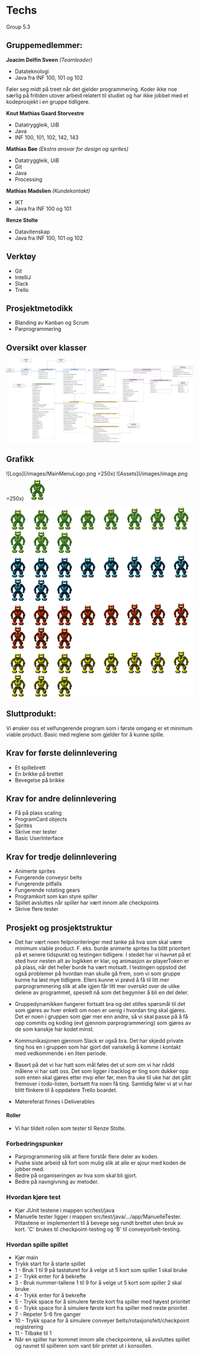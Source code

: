 # Techs
Group 5.3

## Gruppemedlemmer:

**Joacim Delfin Sveen** *(Teamleader)*
* Datateknologi
* Java fra INF 100, 101 og 102

Føler seg midt på treet når det gjelder programmering. Koder ikke noe særlig på fritiden utover arbeid relatert til studiet
og har ikke jobbet med et kodeprosjekt i en gruppe tidligere.

**Knut Mathias Gaard Storvestre**
* Datatryggleik, UiB
* Java
* INF 100, 101, 102, 142, 143

**Mathias Bøe** *(Ekstra ansvar for design og sprites)*
* Datatryggleik, UiB
* Git
* Java
* Processing

**Mathias Madslien** *(Kundekontakt)*
* IKT
* Java fra INF 100 og 101

**Renze Stolte**
* Datavitenskap
* Java fra INF 100, 101 og 102

## Verktøy
* Git
* IntelliJ
* Slack
* Trello

## Prosjektmetodikk
* Blanding av Kanban og Scrum
* Parprogrammering

## Oversikt over klasser
![KlasseDiagram](/images/Klassediagram27_03.png)

## Grafikk
![Logo](/images/MainMenuLogo.png =250x)
![Assets](/images/image.png =250x)
![Green robot animation](/assets/AnimatedGreenRobot.gif)

![Sprite sheet](/assets/GreenRobotSpriteSheet.png)
![Sprite_sheet](/assets/BlueRobotSpriteSheet.png)
![Sprite sheet](/assets/RedRobotSpriteSheet.png)
![Sprite_sheet](/assets/YellowRobotSpriteSheet.png)

## Sluttprodukt:
Vi ønsker oss et velfungerende program som i første omgang er et minimum viable product. Basic med reglene som gjelder for å kunne spille.

## Krav for første delinnlevering
* Et spillebrett
* En brikke på brettet
* Bevegelse på brikke

## Krav for andre delinnlevering
* Få på plass scaling
* ProgramCard objects
* Sprites
* Skrive mer tester
* Basic UserInterface

## Krav for tredje delinnlevering
* Animerte sprites
* Fungerende conveyor belts
* Fungerende pitfalls
* Fungerende rotating gears
* Programkort som kan styre spiller
* Spillet avsluttes når spiller har vært innom alle checkpoints
* Skrive flere tester

## Prosjekt og prosjektstruktur
* Det har vært noen feilprioriteringer med tanke på hva som skal være minimum viable product. F. eks. burde animerte sprites ha blitt prioritert på et senere tidspunkt og testingen tidligere. I stedet har vi havnet på et sted hvor nesten alt av logikken er klar, og animasjon av playerToken er på plass, når det heller burde ha vært motsatt. I testingen oppstod det også problemer på hvordan man skulle gå frem, som vi som gruppe kunne ha løst mye tidligere. Ellers kunne vi prøvd å få til litt mer parprogrammering slik at alle igjen får litt mer oversikt over de ulike delene av programmet, spesielt nå som det begynner å bli en del deler.

* Gruppedynamikken fungerer fortsatt bra og det stilles spørsmål til det som gjøres av hver enkelt om noen er uenig i hvordan ting skal gjøres. Det er noen i gruppen som gjør mer enn andre, så vi skal passe på å få opp commits og koding (evt gjennom parprogrammering) som gjøres av de som kanskje har kodet minst.
* Kommunikasjonen gjennom Slack er også bra. Det har skjedd private ting hos en i gruppen som har gjort det vanskelig å komme i kontakt med vedkommende i en liten periode.

* Basert på det vi har hatt som mål føles det ut som om vi har nådd målene vi har satt oss. Det som ligger i backlog er ting som dukker opp som enten skal gjøres etter mvp eller før, men fra uke til uke har det gått fremover i todo-listen, bortsett fra noen få ting. Samtidig føler vi at vi har blitt flinkere til å oppdatere Trello boardet.

* Møtereferat finnes i Deliverables

#### Roller
* Vi har tildelt rollen som tester til Renze Stolte.

### Forbedringspunker
* Parprogrammering slik at flere forstår flere deler av koden.
* Pushe siste arbeid så fort som mulig slik at alle er ajour med koden de jobber med.
* Bedre på organiseringen av hva som skal bli gjort.
* Bedre på navngivning av metoder.

### Hvordan kjøre test
* Kjør JUnit testene i mappen scr/test/java
* Manuelle tester ligger i mappen src/test/java/.../app/ManuelleTester. Piltastene er implementert til å bevege seg rundt brettet uten bruk av kort. 'C' brukes til checkpoint-testing og 'B' til conveyorbelt-testing.

### Hvordan spille spillet
* Kjør main
* Trykk start for å starte spillet
* 1 - Bruk 1 til 9 på tastaturet for å velge ut 5 kort som spiller 1 skal bruke
* 2 - Trykk enter for å bekrefte
* 3 - Bruk nummer-tallene 1 til 9 for å velge ut 5 kort som spiller 2 skal bruke
* 4 - Trykk enter for å bekrefte
* 5 - Trykk space for å simulere første kort fra spiller med høyest prioritet
* 6 - Trykk space for å simulere første kort fra spiller med neste prioritet
* 7 - Repeter 5-6 fire ganger
* 10 - Trykk space for å simulere conveyer belts/rotasjonsfelt/checkpoint registrering
* 11 - Tilbake til 1
* Når en spiller har kommet innom alle checkpointene, så avsluttes spillet og navnet til spilleren som vant blir printet ut i konsollen.
